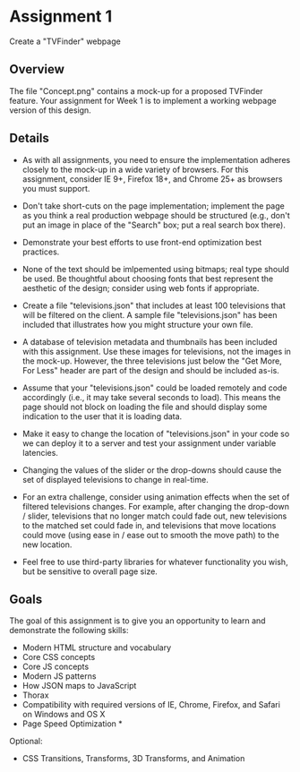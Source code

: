 Assignment 1
============
Create a "TVFinder" webpage

Overview
--------
The file "Concept.png" contains a mock-up for a proposed TVFinder feature. Your assignment for Week 1 is to implement a working webpage version of this design.


Details
-------
- As with all assignments, you need to ensure the implementation adheres closely to the mock-up in a wide variety of browsers. For this assignment, consider IE 9+, Firefox 18+, and Chrome 25+ as browsers you must support.

- Don't take short-cuts on the page implementation; implement the page as you think a real production webpage should be structured (e.g., don't put an image in place of the "Search" box; put a real search box there).

- Demonstrate your best efforts to use front-end optimization best practices.

- None of the text should be imlpemented using bitmaps; real type should be used. Be thoughtful about choosing fonts that best represent the aesthetic of the design; consider using web fonts if appropriate.

- Create a file "televisions.json" that includes at least 100 televisions that will be filtered on the client. A sample file "televisions.json" has been included that illustrates how you might structure your own file.

- A database of television metadata and thumbnails has been included with this assignment. Use these images for televisions, not the images in the mock-up. However, the three televisions just below the "Get More, For Less" header are part of the design and should be included as-is.

- Assume that your "televisions.json" could be loaded remotely and code accordingly (i.e., it may take several seconds to load). This means the page should not block on loading the file and should display some indication to the user that it is loading data.

- Make it easy to change the location of "televisions.json" in your code so we can deploy it to a server and test your assignment under variable latencies.

- Changing the values of the slider or the drop-downs should cause the set of displayed televisions to change in real-time.

- For an extra challenge, consider using animation effects when the set of filtered televisions changes. For example, after changing the drop-down / slider, televisions that no longer match could fade out, new televisions to the matched set could fade in, and televisions that move locations could move (using ease in / ease out to smooth the move path) to the new location.

- Feel free to use third-party libraries for whatever functionality you wish, but be sensitive to overall page size.


Goals
-----
The goal of this assignment is to give you an opportunity to learn and demonstrate the following skills:
- Modern HTML structure and vocabulary
- Core CSS concepts
- Core JS concepts
- Modern JS patterns
- How JSON maps to JavaScript
- Thorax
- Compatibility with required versions of IE, Chrome, Firefox, and Safari on Windows and OS X
- Page Speed Optimization *

Optional:
- CSS Transitions, Transforms, 3D Transforms, and Animation
